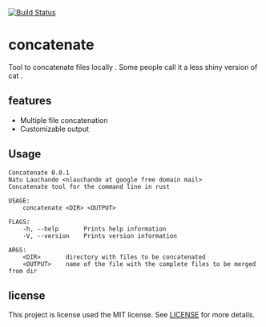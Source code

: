 [![Build Status](https://travis-ci.org/mattgathu/duma.svg?branch=master)](https://travis-ci.org/mattgathu/duma)

# concatenate
Tool to concatenate files locally . Some people call it a less shiny version of cat .

## features

* Multiple file concatenation
* Customizable output

## Usage

```
Concatenate 0.0.1
Natu Lauchande <nlauchande at google free domain mail>
Concatenate tool for the command line in rust

USAGE:
    concatenate <DIR> <OUTPUT>

FLAGS:
    -h, --help       Prints help information
    -V, --version    Prints version information

ARGS:
    <DIR>       directory with files to be concatenated
    <OUTPUT>    name of the file with the complete files to be merged from dir
```

## license

This project is license used the MIT license. See [LICENSE](LICENSE) for more details.

